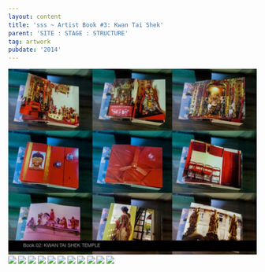 ```yaml
---
layout: content
title: 'sss ~ Artist Book #3: Kwan Tai Shek'
parent: 'SITE : STAGE : STRUCTURE'
tag: artwork
pubdate: '2014'
---
```

![](https://raw.githubusercontent.com/mpalash/aliakbarmehta/master/assets/img/temple.jpg)
![](https://raw.githubusercontent.com/mpalash/aliakbarmehta/master/assets/img/temple-01.jpg)
![](https://raw.githubusercontent.com/mpalash/aliakbarmehta/master/assets/img/temple-02.jpg)
![](https://raw.githubusercontent.com/mpalash/aliakbarmehta/master/assets/img/temple-03.jpg)
![](https://raw.githubusercontent.com/mpalash/aliakbarmehta/master/assets/img/temple-04.jpg)
![](/assets/img/temple-05.jpg)
![](/assets/img/temple-06.jpg)
![](/assets/img/temple-07.jpg)
![](/assets/img/temple-08.jpg)
![](/assets/img/temple-09.jpg)
![](/assets/img/temple-10.jpg)
![](/assets/img/temple-11.jpg)
